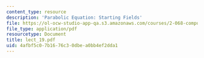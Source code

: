 ```yaml
---
content_type: resource
description: 'Parabolic Equation: Starting Fields'
file: https://ol-ocw-studio-app-qa.s3.amazonaws.com/courses/2-068-computational-ocean-acoustics-13-853-spring-2003/4afbf5c07b1676c30dbea0bb4ef2dda1_lect_19.pdf
file_type: application/pdf
resourcetype: Document
title: lect_19.pdf
uid: 4afbf5c0-7b16-76c3-0dbe-a0bb4ef2dda1
---
```

